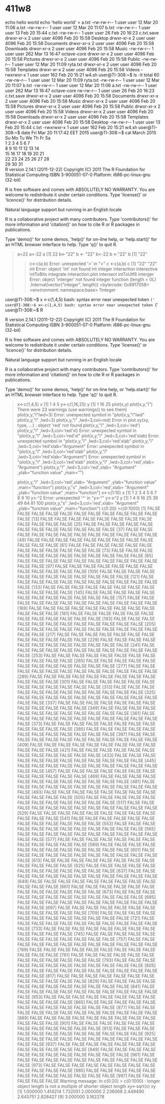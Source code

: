 # 411w8
 echo hello world
 echo 'hello world' > a.txt
-rw-rw-r-- 1 user user   12 Mar 20 11:06 a.txt
-rw-rw-r-- 1 user user   12 Mar 20 11:07 b.txt
-rw-rw-r-- 1 user user   13 Feb 20 15:44 c.txt
-rw-rw-r-- 1 user user   26 Feb 20 16:23 c.txt.save
drwxr-xr-x 2 user user 4096 Feb 20 15:58 Desktop
drwxr-xr-x 2 user user 4096 Feb 20 15:58 Documents
drwxr-xr-x 2 user user 4096 Feb 20 15:58 Downloads
drwxr-xr-x 2 user user 4096 Feb 20 15:58 Music
-rw-rw-r-- 1 user user  262 Mar 13 16:47 octave-core
drwxr-xr-x 2 user user 4096 Feb 20 15:58 Pictures
drwxr-xr-x 2 user user 4096 Feb 20 15:58 Public
-rw-rw-r-- 1 user user   12 Mar 20 11:09 ryta.txt
drwxr-xr-x 2 user user 4096 Feb 20 15:58 Templates
drwxr-xr-x 2 user user 4096 Feb 20 15:58 Videos
-rwxrwxr-x 1 user user  162 Feb 20 15:21 w4.sh
user@TI-308:~$ ls -lt
total 60
-rw-rw-r-- 1 user user   12 Mar 20 11:09 ryta.txt
-rw-rw-r-- 1 user user   12 Mar 20 11:07 b.txt
-rw-rw-r-- 1 user user   12 Mar 20 11:06 a.txt
-rw-rw-r-- 1 user user  262 Mar 13 16:47 octave-core
rw-rw-r-- 1 user user   26 Feb 20 16:23 c.txt.save
drwxr-xr-x 2 user user 4096 Feb 20 15:58 Documents
drwxr-xr-x 2 user user 4096 Feb 20 15:58 Music
drwxr-xr-x 2 user user 4096 Feb 20 15:58 Pictures
drwxr-xr-x 2 user user 4096 Feb 20 15:58 Public
drwxr-xr-x 2 user user 4096 Feb 20 15:58 Videos
drwxr-xr-x 2 user user 4096 Feb 20 15:58 Downloads
drwxr-xr-x 2 user user 4096 Feb 20 15:58 Templates
drwxr-xr-x 2 user user 4096 Feb 20 15:58 Desktop
-rw-rw-r-- 1 user user   13 Feb 20 15:44 c.txt
-rwxrwxr-x 1 user user  162 Feb 20 15:21 w4.sh
user@TI-308:~$ date
Fri Mar 20 11:17:42 EET 2015
user@TI-308:~$ cal
     March 2015       
Su Mo Tu We Th Fr Sa  
 1  2  3  4  5  6  7  
 8  9 10 11 12 13 14  
15 16 17 18 19 20 21  
22 23 24 25 26 27 28  
29 30 31              
R version 2.14.1 (2011-12-22)
Copyright (C) 2011 The R Foundation for Statistical Computing
ISBN 3-900051-07-0
Platform: i686-pc-linux-gnu (32-bit)

R is free software and comes with ABSOLUTELY NO WARRANTY.
You are welcome to redistribute it under certain conditions.
Type 'license()' or 'licence()' for distribution details.

  Natural language support but running in an English locale

R is a collaborative project with many contributors.
Type 'contributors()' for more information and
'citation()' on how to cite R or R packages in publications.

Type 'demo()' for some demos, 'help()' for on-line help, or
'help.start()' for an HTML browser interface to help.
Type 'q()' to quit R.

> a=22
> a<-22
> a
[1] 22
> b<-"22"
> b <- "22"
> b<-22
> b <-"22"
> b
[1] "22"
> > c<-c(a,b)
Error: unexpected '>' in ">"
> c <-c(a,b)
> c
[1] "22" "22"
> int
Error: object 'int' not found
> int
integer           interaction       interactive       intToBits
integrate         interaction.plot  intersect         intToUtf8
> interger
Error: object 'interger' not found
> integer
function (length = 0L) 
.Internal(vector("integer", length))
<bytecode: 0x8917058>
<environment: namespace:base>
> ?integer
                                                        

user@TI-308:~$ x <-c(1,4,5)
bash: syntax error near unexpected token `('
user@TI-308:~$ x<-c(1,4,5)
bash: syntax error near unexpected token `('
user@TI-308:~$ R

R version 2.14.1 (2011-12-22)
Copyright (C) 2011 The R Foundation for Statistical Computing
ISBN 3-900051-07-0
Platform: i686-pc-linux-gnu (32-bit)

R is free software and comes with ABSOLUTELY NO WARRANTY.
You are welcome to redistribute it under certain conditions.
Type 'license()' or 'licence()' for distribution details.

  Natural language support but running in an English locale

R is a collaborative project with many contributors.
Type 'contributors()' for more information and
'citation()' on how to cite R or R packages in publications.

Type 'demo()' for some demos, 'help()' for on-line help, or
'help.start()' for an HTML browser interface to help.
Type 'q()' to quit R.

> x<-c(1,4,5)
> x
[1] 1 4 5
> y<-c(1,16,25)
> y
[1]  1 16 25
> plot(x,y)
> plot(x,y,"l")
There were 23 warnings (use warnings() to see them)
> plot(x,y,"l"lwd=3)
Error: unexpected symbol in "plot(x,y,"l"lwd"
> plot(x,y,"l" ,lwd=3)
> plot(x,y,"l" ,lwd=3,col=red)
Error in plot.xy(xy, type, ...) : object 'red' not found
> plot(x,y,"l" ,lwd=3,col='red')
> plot(x,y,"l" ,lwd=3,col='red'xl)
Error: unexpected symbol in "plot(x,y,"l" ,lwd=3,col='red'xl"
> plot(x,y,"l" ,lwd=3,col='red'xlab)
Error: unexpected symbol in "plot(x,y,"l" ,lwd=3,col='red'xlab"
> plot(x,y,"l" ,lwd=3,col='red'xlab="Argument"
Error: unexpected symbol in "plot(x,y,"l" ,lwd=3,col='red'xlab"
> plot(x,y,"l" ,lwd=3,col='red'xlab="Argument")
Error: unexpected symbol in "plot(x,y,"l" ,lwd=3,col='red'xlab"
> plot(x,y,"l" ,lwd=3,col='red',xlab= "Argument")
> plot(x,y,"l" ,lwd=3,col='red',xlab= "Argument" ,ylab="function value" ,main="")
> 
> 
> 
> 
> 
> plot(x,y,"l" ,lwd=3,col='red',xlab= "Argument" ,ylab="function value" ,main="function")
> plot(x,y,"s" ,lwd=3,col='red',xlab= "Argument" ,ylab="function value" ,main="function")
> x<-c(1:10)
> x
 [1]  1  2  3  4  5  6  7  8  9 10
> y<-^2
Error: unexpected '^' in "y<-^"
> y<-x^2
> y
 [1]   1   4   9  16  25  36  49  64  81 100
> plot(x,y,"s" ,lwd=3,col='red',xlab= "Argument" ,ylab="function value" ,main="function")
> c(0:20) >c(0:1000)
   [1] FALSE FALSE FALSE FALSE FALSE FALSE FALSE FALSE FALSE FALSE FALSE FALSE
  [13] FALSE FALSE FALSE FALSE FALSE FALSE FALSE FALSE FALSE FALSE FALSE FALSE
  [25] FALSE FALSE FALSE FALSE FALSE FALSE FALSE FALSE FALSE FALSE FALSE FALSE
  [37] FALSE FALSE FALSE FALSE FALSE FALSE FALSE FALSE FALSE FALSE FALSE FALSE
  [49] FALSE FALSE FALSE FALSE FALSE FALSE FALSE FALSE FALSE FALSE FALSE FALSE
  [61] FALSE FALSE FALSE FALSE FALSE FALSE FALSE FALSE FALSE FALSE FALSE FALSE
  [73] FALSE FALSE FALSE FALSE FALSE FALSE FALSE FALSE FALSE FALSE FALSE FALSE
  [85] FALSE FALSE FALSE FALSE FALSE FALSE FALSE FALSE FALSE FALSE FALSE FALSE
  [97] FALSE FALSE FALSE FALSE FALSE FALSE FALSE FALSE FALSE FALSE FALSE FALSE
 [109] FALSE FALSE FALSE FALSE FALSE FALSE FALSE FALSE FALSE FALSE FALSE FALSE
 [121] FALSE FALSE FALSE FALSE FALSE FALSE FALSE FALSE FALSE FALSE FALSE FALSE
 [133] FALSE FALSE FALSE FALSE FALSE FALSE FALSE FALSE FALSE FALSE FALSE FALSE
 [145] FALSE FALSE FALSE FALSE FALSE FALSE FALSE FALSE FALSE FALSE FALSE FALSE
 [157] FALSE FALSE FALSE FALSE FALSE FALSE FALSE FALSE FALSE FALSE FALSE FALSE
 [169] FALSE FALSE FALSE FALSE FALSE FALSE FALSE FALSE FALSE FALSE FALSE FALSE
 [181] FALSE FALSE FALSE FALSE FALSE FALSE FALSE FALSE FALSE FALSE FALSE FALSE
 [193] FALSE FALSE FALSE FALSE FALSE FALSE FALSE FALSE FALSE FALSE FALSE FALSE
 [205] FALSE FALSE FALSE FALSE FALSE FALSE FALSE FALSE FALSE FALSE FALSE FALSE
 [217] FALSE FALSE FALSE FALSE FALSE FALSE FALSE FALSE FALSE FALSE FALSE FALSE
 [229] FALSE FALSE FALSE FALSE FALSE FALSE FALSE FALSE FALSE FALSE FALSE FALSE
 [241] FALSE FALSE FALSE FALSE FALSE FALSE FALSE FALSE FALSE FALSE FALSE FALSE
 [253] FALSE FALSE FALSE FALSE FALSE FALSE FALSE FALSE FALSE FALSE FALSE FALSE
 [265] FALSE FALSE FALSE FALSE FALSE FALSE FALSE FALSE FALSE FALSE FALSE FALSE
 [277] FALSE FALSE FALSE FALSE FALSE FALSE FALSE FALSE FALSE FALSE FALSE FALSE
 [289] FALSE FALSE FALSE FALSE FALSE FALSE FALSE FALSE FALSE FALSE FALSE FALSE
 [301] FALSE FALSE FALSE FALSE FALSE FALSE FALSE FALSE FALSE FALSE FALSE FALSE
 [313] FALSE FALSE FALSE FALSE FALSE FALSE FALSE FALSE FALSE FALSE FALSE FALSE
 [325] FALSE FALSE FALSE FALSE FALSE FALSE FALSE FALSE FALSE FALSE FALSE FALSE
 [337] FALSE FALSE FALSE FALSE FALSE FALSE FALSE FALSE FALSE FALSE FALSE FALSE
 [349] FALSE FALSE FALSE FALSE FALSE FALSE FALSE FALSE FALSE FALSE FALSE FALSE
 [361] FALSE FALSE FALSE FALSE FALSE FALSE FALSE FALSE FALSE FALSE FALSE FALSE
 [373] FALSE FALSE FALSE FALSE FALSE FALSE FALSE FALSE FALSE FALSE FALSE FALSE
 [385] FALSE FALSE FALSE FALSE FALSE FALSE FALSE FALSE FALSE FALSE FALSE FALSE
 [397] FALSE FALSE FALSE FALSE FALSE FALSE FALSE FALSE FALSE FALSE FALSE FALSE
 [409] FALSE FALSE FALSE FALSE FALSE FALSE FALSE FALSE FALSE FALSE FALSE FALSE
 [421] FALSE FALSE FALSE FALSE FALSE FALSE FALSE FALSE FALSE FALSE FALSE FALSE
 [433] FALSE FALSE FALSE FALSE FALSE FALSE FALSE FALSE FALSE FALSE FALSE FALSE
 [445] FALSE FALSE FALSE FALSE FALSE FALSE FALSE FALSE FALSE FALSE FALSE FALSE
 [457] FALSE FALSE FALSE FALSE FALSE FALSE FALSE FALSE FALSE FALSE FALSE FALSE
 [469] FALSE FALSE FALSE FALSE FALSE FALSE FALSE FALSE FALSE FALSE FALSE FALSE
 [481] FALSE FALSE FALSE FALSE FALSE FALSE FALSE FALSE FALSE FALSE FALSE FALSE
 [493] FALSE FALSE FALSE FALSE FALSE FALSE FALSE FALSE FALSE FALSE FALSE FALSE
 [505] FALSE FALSE FALSE FALSE FALSE FALSE FALSE FALSE FALSE FALSE FALSE FALSE
 [517] FALSE FALSE FALSE FALSE FALSE FALSE FALSE FALSE FALSE FALSE FALSE FALSE
 [529] FALSE FALSE FALSE FALSE FALSE FALSE FALSE FALSE FALSE FALSE FALSE FALSE
 [541] FALSE FALSE FALSE FALSE FALSE FALSE FALSE FALSE FALSE FALSE FALSE FALSE
 [553] FALSE FALSE FALSE FALSE FALSE FALSE FALSE FALSE FALSE FALSE FALSE FALSE
 [565] FALSE FALSE FALSE FALSE FALSE FALSE FALSE FALSE FALSE FALSE FALSE FALSE
 [577] FALSE FALSE FALSE FALSE FALSE FALSE FALSE FALSE FALSE FALSE FALSE FALSE
 [589] FALSE FALSE FALSE FALSE FALSE FALSE FALSE FALSE FALSE FALSE FALSE FALSE
 [601] FALSE FALSE FALSE FALSE FALSE FALSE FALSE FALSE FALSE FALSE FALSE FALSE
 [613] FALSE FALSE FALSE FALSE FALSE FALSE FALSE FALSE FALSE FALSE FALSE FALSE
 [625] FALSE FALSE FALSE FALSE FALSE FALSE FALSE FALSE FALSE FALSE FALSE FALSE
 [637] FALSE FALSE FALSE FALSE FALSE FALSE FALSE FALSE FALSE FALSE FALSE FALSE
 [649] FALSE FALSE FALSE FALSE FALSE FALSE FALSE FALSE FALSE FALSE FALSE FALSE
 [661] FALSE FALSE FALSE FALSE FALSE FALSE FALSE FALSE FALSE FALSE FALSE FALSE
 [673] FALSE FALSE FALSE FALSE FALSE FALSE FALSE FALSE FALSE FALSE FALSE FALSE
 [685] FALSE FALSE FALSE FALSE FALSE FALSE FALSE FALSE FALSE FALSE FALSE FALSE
 [697] FALSE FALSE FALSE FALSE FALSE FALSE FALSE FALSE FALSE FALSE FALSE FALSE
 [709] FALSE FALSE FALSE FALSE FALSE FALSE FALSE FALSE FALSE FALSE FALSE FALSE
 [721] FALSE FALSE FALSE FALSE FALSE FALSE FALSE FALSE FALSE FALSE FALSE FALSE
 [733] FALSE FALSE FALSE FALSE FALSE FALSE FALSE FALSE FALSE FALSE FALSE FALSE
 [745] FALSE FALSE FALSE FALSE FALSE FALSE FALSE FALSE FALSE FALSE FALSE FALSE
 [757] FALSE FALSE FALSE FALSE FALSE FALSE FALSE FALSE FALSE FALSE FALSE FALSE
 [769] FALSE FALSE FALSE FALSE FALSE FALSE FALSE FALSE FALSE FALSE FALSE FALSE
 [781] FALSE FALSE FALSE FALSE FALSE FALSE FALSE FALSE FALSE FALSE FALSE FALSE
 [793] FALSE FALSE FALSE FALSE FALSE FALSE FALSE FALSE FALSE FALSE FALSE FALSE
 [805] FALSE FALSE FALSE FALSE FALSE FALSE FALSE FALSE FALSE FALSE FALSE FALSE
 [817] FALSE FALSE FALSE FALSE FALSE FALSE FALSE FALSE FALSE FALSE FALSE FALSE
 [829] FALSE FALSE FALSE FALSE FALSE FALSE FALSE FALSE FALSE FALSE FALSE FALSE
 [841] FALSE FALSE FALSE FALSE FALSE FALSE FALSE FALSE FALSE FALSE FALSE FALSE
 [853] FALSE FALSE FALSE FALSE FALSE FALSE FALSE FALSE FALSE FALSE FALSE FALSE
 [865] FALSE FALSE FALSE FALSE FALSE FALSE FALSE FALSE FALSE FALSE FALSE FALSE
 [877] FALSE FALSE FALSE FALSE FALSE FALSE FALSE FALSE FALSE FALSE FALSE FALSE
 [889] FALSE FALSE FALSE FALSE FALSE FALSE FALSE FALSE FALSE FALSE FALSE FALSE
 [901] FALSE FALSE FALSE FALSE FALSE FALSE FALSE FALSE FALSE FALSE FALSE FALSE
 [913] FALSE FALSE FALSE FALSE FALSE FALSE FALSE FALSE FALSE FALSE FALSE FALSE
 [925] FALSE FALSE FALSE FALSE FALSE FALSE FALSE FALSE FALSE FALSE FALSE FALSE
 [937] FALSE FALSE FALSE FALSE FALSE FALSE FALSE FALSE FALSE FALSE FALSE FALSE
 [949] FALSE FALSE FALSE FALSE FALSE FALSE FALSE FALSE FALSE FALSE FALSE FALSE
 [961] FALSE FALSE FALSE FALSE FALSE FALSE FALSE FALSE FALSE FALSE FALSE FALSE
 [973] FALSE FALSE FALSE FALSE FALSE FALSE FALSE FALSE FALSE FALSE FALSE FALSE
 [985] FALSE FALSE FALSE FALSE FALSE FALSE FALSE FALSE FALSE FALSE FALSE FALSE
 [997] FALSE FALSE FALSE FALSE FALSE
Warning message:
In c(0:20) > c(0:1000) :
  longer object length is not a multiple of shorter object length
> xy<-sqrt(x)
> xy
 [1] 1.000000 1.414214 1.732051 2.000000 2.236068 2.449490 2.645751 2.828427
 [9] 3.000000 3.162278
